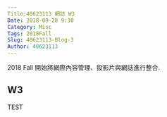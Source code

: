 ```yaml
---
Title:40623113 網誌 W3
Date: 2018-09-28 9:30
Category: Misc
Tags: 2018Fall
Slug: 40623113-Blog-3
Author: 40623113
---
```


2018 Fall 開始將網際內容管理、投影片與網誌進行整合.

<!-- PELICAN_END_SUMMARY -->

W3
----

TEST

